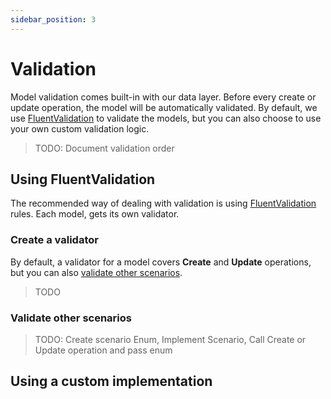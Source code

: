 ```yaml
---
sidebar_position: 3
---
```


# Validation

Model validation comes built-in with our data layer. Before every create or update operation, the model will be automatically validated. By default, we use [FluentValidation](https://fluentvalidation.net/) to validate the models, but you can also choose to use your own custom validation logic.

> TODO: Document validation order

## Using FluentValidation

The recommended way of dealing with validation is using [FluentValidation](https://fluentvalidation.net/) rules. Each model, gets its own validator.

### Create a validator

By default, a validator for a model covers **Create** and **Update** operations, but you can also [validate other scenarios](#validate-other-scenarios).

> TODO

### Validate other scenarios

> TODO: Create scenario Enum, Implement Scenario, Call Create or Update operation and pass enum

## Using a custom implementation

